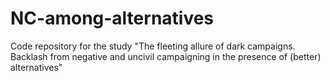 # NC-among-alternatives
Code repository for the study "The fleeting allure of dark campaigns. Backlash from negative and uncivil campaigning in the presence of (better) alternatives"
